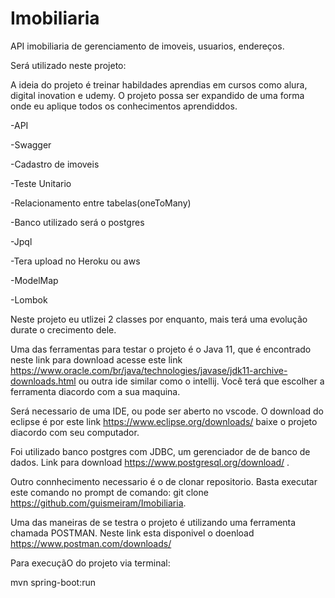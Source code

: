 # Imobiliaria
API imobiliaria de gerenciamento de imoveis, usuarios, endereços.

Será utilizado neste projeto:

A ideia do projeto é treinar habildades aprendias em cursos como alura, digital inovation e udemy. O projeto possa ser expandido de uma forma onde eu aplique todos os conhecimentos aprendiddos.

-API

-Swagger

-Cadastro de imoveis

-Teste Unitario

-Relacionamento entre tabelas(oneToMany)

-Banco utilizado será o postgres

-Jpql

-Tera upload no Heroku ou aws

-ModelMap

-Lombok


Neste projeto eu utlizei 2 classes por enquanto, mais terá uma evolução durate o crecimento dele.

Uma das ferramentas para testar o projeto é o Java 11, que é encontrado neste link para download acesse este link https://www.oracle.com/br/java/technologies/javase/jdk11-archive-downloads.html ou outra ide similar como o intellij. Você terá que escolher a ferramenta diacordo com a sua maquina.

Será necessario de uma IDE, ou pode ser aberto no vscode. O download do eclipse é por este link https://www.eclipse.org/downloads/ baixe o projeto diacordo com seu computador.

Foi utilizado banco postgres com JDBC, um gerenciador de de banco de dados. Link para download https://www.postgresql.org/download/ .

Outro connhecimento necessario é o de clonar repositorio. Basta executar este comando no prompt de comando: git clone https://github.com/guismeiram/Imobiliaria.

Uma das maneiras de se testra o projeto é utilizando uma ferramenta chamada POSTMAN. Neste link esta disponivel o doenload https://www.postman.com/downloads/



Para execuçãO do projeto via terminal:

mvn spring-boot:run
